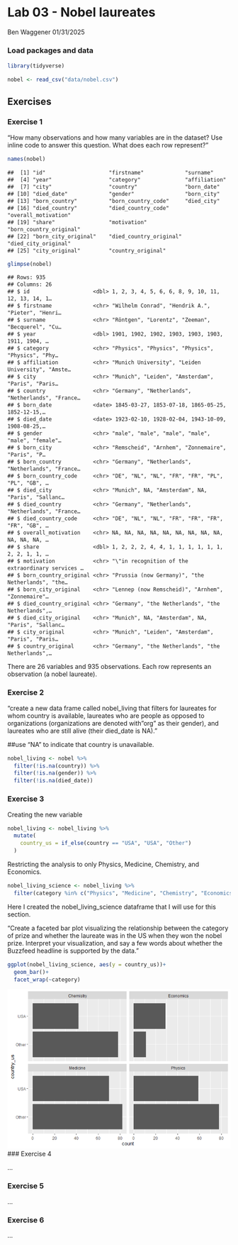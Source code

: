 Lab 03 - Nobel laureates
================
Ben Waggener
01/31/2025

### Load packages and data

``` r
library(tidyverse) 
```

``` r
nobel <- read_csv("data/nobel.csv")
```

## Exercises

### Exercise 1

“How many observations and how many variables are in the dataset? Use
inline code to answer this question. What does each row represent?”

``` r
names(nobel)
```

    ##  [1] "id"                    "firstname"             "surname"              
    ##  [4] "year"                  "category"              "affiliation"          
    ##  [7] "city"                  "country"               "born_date"            
    ## [10] "died_date"             "gender"                "born_city"            
    ## [13] "born_country"          "born_country_code"     "died_city"            
    ## [16] "died_country"          "died_country_code"     "overall_motivation"   
    ## [19] "share"                 "motivation"            "born_country_original"
    ## [22] "born_city_original"    "died_country_original" "died_city_original"   
    ## [25] "city_original"         "country_original"

``` r
glimpse(nobel)
```

    ## Rows: 935
    ## Columns: 26
    ## $ id                    <dbl> 1, 2, 3, 4, 5, 6, 6, 8, 9, 10, 11, 12, 13, 14, 1…
    ## $ firstname             <chr> "Wilhelm Conrad", "Hendrik A.", "Pieter", "Henri…
    ## $ surname               <chr> "Röntgen", "Lorentz", "Zeeman", "Becquerel", "Cu…
    ## $ year                  <dbl> 1901, 1902, 1902, 1903, 1903, 1903, 1911, 1904, …
    ## $ category              <chr> "Physics", "Physics", "Physics", "Physics", "Phy…
    ## $ affiliation           <chr> "Munich University", "Leiden University", "Amste…
    ## $ city                  <chr> "Munich", "Leiden", "Amsterdam", "Paris", "Paris…
    ## $ country               <chr> "Germany", "Netherlands", "Netherlands", "France…
    ## $ born_date             <date> 1845-03-27, 1853-07-18, 1865-05-25, 1852-12-15,…
    ## $ died_date             <date> 1923-02-10, 1928-02-04, 1943-10-09, 1908-08-25,…
    ## $ gender                <chr> "male", "male", "male", "male", "male", "female"…
    ## $ born_city             <chr> "Remscheid", "Arnhem", "Zonnemaire", "Paris", "P…
    ## $ born_country          <chr> "Germany", "Netherlands", "Netherlands", "France…
    ## $ born_country_code     <chr> "DE", "NL", "NL", "FR", "FR", "PL", "PL", "GB", …
    ## $ died_city             <chr> "Munich", NA, "Amsterdam", NA, "Paris", "Sallanc…
    ## $ died_country          <chr> "Germany", "Netherlands", "Netherlands", "France…
    ## $ died_country_code     <chr> "DE", "NL", "NL", "FR", "FR", "FR", "FR", "GB", …
    ## $ overall_motivation    <chr> NA, NA, NA, NA, NA, NA, NA, NA, NA, NA, NA, NA, …
    ## $ share                 <dbl> 1, 2, 2, 2, 4, 4, 1, 1, 1, 1, 1, 1, 2, 2, 1, 1, …
    ## $ motivation            <chr> "\"in recognition of the extraordinary services …
    ## $ born_country_original <chr> "Prussia (now Germany)", "the Netherlands", "the…
    ## $ born_city_original    <chr> "Lennep (now Remscheid)", "Arnhem", "Zonnemaire"…
    ## $ died_country_original <chr> "Germany", "the Netherlands", "the Netherlands",…
    ## $ died_city_original    <chr> "Munich", NA, "Amsterdam", NA, "Paris", "Sallanc…
    ## $ city_original         <chr> "Munich", "Leiden", "Amsterdam", "Paris", "Paris…
    ## $ country_original      <chr> "Germany", "the Netherlands", "the Netherlands",…

There are 26 variables and 935 observations. Each row represents an
observation (a nobel laureate).

### Exercise 2

“create a new data frame called nobel_living that filters for laureates
for whom country is available, laureates who are people as opposed to
organizations (organizations are denoted with”org” as their gender), and
laureates who are still alive (their died_date is NA).”

\##use “NA” to indicate that country is unavailable.

``` r
nobel_living <- nobel %>%
  filter(!is.na(country)) %>%
  filter(!is.na(gender)) %>%
  filter(!is.na(died_date))
```

### Exercise 3

Creating the new variable

``` r
nobel_living <- nobel_living %>%
  mutate(
    country_us = if_else(country == "USA", "USA", "Other")
  )
```

Restricting the analysis to only Physics, Medicine, Chemistry, and
Economics.

``` r
nobel_living_science <- nobel_living %>%
  filter(category %in% c("Physics", "Medicine", "Chemistry", "Economics"))
```

Here I created the nobel_living_science dataframe that I will use for
this section.

“Create a faceted bar plot visualizing the relationship between the
category of prize and whether the laureate was in the US when they won
the nobel prize. Interpret your visualization, and say a few words about
whether the Buzzfeed headline is supported by the data.”

``` r
ggplot(nobel_living_science, aes(y = country_us))+
  geom_bar()+
  facet_wrap(~category)
```

![](lab-03_files/figure-gfm/barplotbycategory-1.png)<!-- --> \###
Exercise 4

…

### Exercise 5

…

### Exercise 6

…
